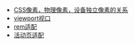   - [CSS像素，物理像素，设备独立像素的关系](/前端/移动端适配/CSS像素，物理像素，设备独立像素的关系.md)
  - [viewport视口](/前端/移动端适配/viewport视口.md)
  - [rem适配](/前端/移动端适配/rem适配方案.md)
  - [活动页适配](/前端/移动端适配/活动页适配.md)

